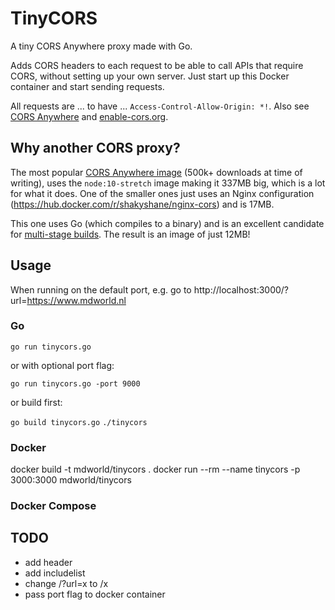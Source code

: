 # TinyCORS

A tiny CORS Anywhere proxy made with Go.

Adds CORS headers to each request to be able to call APIs that require CORS, without setting up your own server. Just start up this Docker container and start sending requests.

All requests are ... to have ... `Access-Control-Allow-Origin: *!`. Also see [CORS Anywhere](https://github.com/Rob--W/cors-anywhere) and [enable-cors.org](https://enable-cors.org/server.html).

## Why another CORS proxy?

The most popular [CORS Anywhere image](https://hub.docker.com/r/imjacobclark/cors-container/tags) (500k+ downloads at time of writing), uses the `node:10-stretch` image making it 337MB big, which is a lot for what it does.
One of the smaller ones just uses an Nginx configuration (https://hub.docker.com/r/shakyshane/nginx-cors) and is 17MB.

This one uses Go (which compiles to a binary) and is an excellent candidate for [multi-stage builds](https://docs.docker.com/develop/develop-images/multistage-build/). The result is an image of just 12MB!

## Usage

When running on the default port, e.g. go to http://localhost:3000/?url=https://www.mdworld.nl

### Go

`go run tinycors.go`

or with optional port flag:

`go run tinycors.go -port 9000`

or build first:

`go build tinycors.go`
`./tinycors`

### Docker

docker build -t mdworld/tinycors .
docker run --rm --name tinycors -p 3000:3000 mdworld/tinycors

### Docker Compose

## TODO

* add header
* add includelist
* change /?url=x to /x
* pass port flag to docker container
